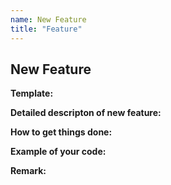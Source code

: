 ```yaml
---
name: New Feature
title: "Feature"
---
```


## New Feature

**Template:**

**Detailed descripton of new feature:**

**How to get things done:**

**Example of your code:**

**Remark:**

